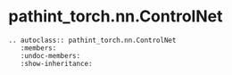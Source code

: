 # pathint\_torch.nn.ControlNet

```{eval-rst}
.. autoclass:: pathint_torch.nn.ControlNet
   :members:
   :undoc-members:
   :show-inheritance:
```

